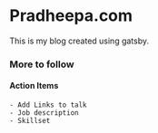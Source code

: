 # Pradheepa.com

This is my blog created using gatsby.

### More to follow

#### Action Items
    - Add Links to talk
    - Job description
    - Skillset

